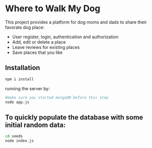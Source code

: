 # Where to Walk My Dog

This project provides a platform for dog moms and dads to share their favorate dog place:
- User register, login, authentication and authorization
- Add, edit or delete a place
- Leave reviews for existing places
- Save places that you like

## Installation
```bash
npm i install
```

running the server by:
```bash
#make sure you started mongoDB before this step
node app.js
```

## To quickly populate the database with some initial random data:
```bash
cd seeds
node index.js
